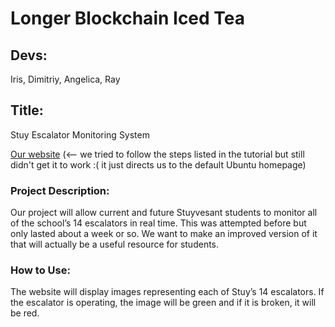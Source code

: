 # Longer Blockchain Iced Tea
## Devs: 
Iris, Dimitriy, Angelica, Ray
## Title: 
Stuy Escalator Monitoring System

[Our website](https://206.189.227.109) (<-- we tried to follow the steps listed in the tutorial but still didn't get it to work :( it just directs us to the default Ubuntu homepage)

### Project Description: 
Our project will allow current and future Stuyvesant students to monitor all of the school’s 14 escalators in real time. This was attempted before but only lasted about a week or so. We want to make an improved version of it that will actually be a useful resource for students. 

### How to Use: 
The website will display images representing each of Stuy’s 14 escalators. If the escalator is operating, the image will be green and if it is broken, it will be red. 

